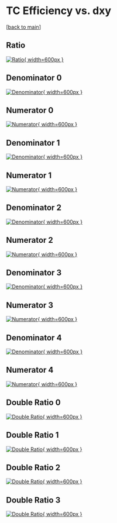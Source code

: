 # TC Efficiency vs. dxy

[[back to main](./)]



## Ratio

[![Ratio](../mtv/var/TC_loweta_211_-1_eff_dxy.png){ width=600px }](../mtv/var/TC_loweta_211_-1_eff_dxy.pdf)

## Denominator 0

[![Denominator](../mtv/den/TC_loweta_211_-1_eff_dxy_den0.png){ width=600px }](../mtv/den/TC_loweta_211_-1_eff_dxy_den0.pdf)

## Numerator 0

[![Numerator](../mtv/num/TC_loweta_211_-1_eff_dxy_num0.png){ width=600px }](../mtv/num/TC_loweta_211_-1_eff_dxy_num0.pdf)

## Denominator 1

[![Denominator](../mtv/den/TC_loweta_211_-1_eff_dxy_den1.png){ width=600px }](../mtv/den/TC_loweta_211_-1_eff_dxy_den1.pdf)

## Numerator 1

[![Numerator](../mtv/num/TC_loweta_211_-1_eff_dxy_num1.png){ width=600px }](../mtv/num/TC_loweta_211_-1_eff_dxy_num1.pdf)

## Denominator 2

[![Denominator](../mtv/den/TC_loweta_211_-1_eff_dxy_den2.png){ width=600px }](../mtv/den/TC_loweta_211_-1_eff_dxy_den2.pdf)

## Numerator 2

[![Numerator](../mtv/num/TC_loweta_211_-1_eff_dxy_num2.png){ width=600px }](../mtv/num/TC_loweta_211_-1_eff_dxy_num2.pdf)

## Denominator 3

[![Denominator](../mtv/den/TC_loweta_211_-1_eff_dxy_den3.png){ width=600px }](../mtv/den/TC_loweta_211_-1_eff_dxy_den3.pdf)

## Numerator 3

[![Numerator](../mtv/num/TC_loweta_211_-1_eff_dxy_num3.png){ width=600px }](../mtv/num/TC_loweta_211_-1_eff_dxy_num3.pdf)

## Denominator 4

[![Denominator](../mtv/den/TC_loweta_211_-1_eff_dxy_den4.png){ width=600px }](../mtv/den/TC_loweta_211_-1_eff_dxy_den4.pdf)

## Numerator 4

[![Numerator](../mtv/num/TC_loweta_211_-1_eff_dxy_num4.png){ width=600px }](../mtv/num/TC_loweta_211_-1_eff_dxy_num4.pdf)

## Double Ratio 0

[![Double Ratio](../mtv/ratio/TC_loweta_211_-1_eff_dxy_ratio0.png){ width=600px }](../mtv/ratio/TC_loweta_211_-1_eff_dxy_ratio0.pdf)

## Double Ratio 1

[![Double Ratio](../mtv/ratio/TC_loweta_211_-1_eff_dxy_ratio1.png){ width=600px }](../mtv/ratio/TC_loweta_211_-1_eff_dxy_ratio1.pdf)

## Double Ratio 2

[![Double Ratio](../mtv/ratio/TC_loweta_211_-1_eff_dxy_ratio2.png){ width=600px }](../mtv/ratio/TC_loweta_211_-1_eff_dxy_ratio2.pdf)

## Double Ratio 3

[![Double Ratio](../mtv/ratio/TC_loweta_211_-1_eff_dxy_ratio3.png){ width=600px }](../mtv/ratio/TC_loweta_211_-1_eff_dxy_ratio3.pdf)

